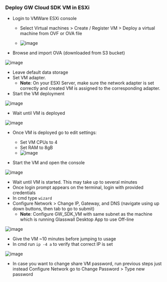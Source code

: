 ### Deploy GW Cloud SDK VM in ESXi

- Login to  VMWare ESXi console
   - Select Virtual machines > Create / Register VM > Deploy a virtual machine from OVF or OVA file

   - ![image](https://user-images.githubusercontent.com/70108899/114046803-6f4a1680-9889-11eb-93be-0ba78276671e.png)

- Browse and import OVA (downloaded from S3 bucket)

![image](https://user-images.githubusercontent.com/70108899/114047241-d23bad80-9889-11eb-8b17-5771db9f0aa5.png)

- Leave default data storage 
- Set VM adapter. 
   - **Note**: On your ESXI  Server, make sure the network adapter is set correctly and created VM is assigned to the corresponding adapter. 
- Start the VM deployment

![image](https://user-images.githubusercontent.com/70108899/114047499-031be280-988a-11eb-8bc0-f09ab491f988.png)

- Wait until VM is deployed

![image](https://user-images.githubusercontent.com/70108899/114047591-14fd8580-988a-11eb-8327-7825fa778071.png)

- Once VM is deployed go to edit settings:
   - Set VM CPUs to 4
   - Set RAM to 8gB
   - ![image](https://user-images.githubusercontent.com/70108899/114286820-6c564e00-9a62-11eb-86bf-47b63028f15d.png)

- Start the VM and open the console

![image](https://user-images.githubusercontent.com/70108899/114047708-2e063680-988a-11eb-941a-b05c0c9c84ea.png)

- Wait until VM is started. This may take up to several minutes
- Once login prompt appears on the terminal, login with provided credentials
- In cmd type `wizard`
- Configure Network > Change IP, Gateway, and DNS (navigate using up down buttons, then tab to go to submit) 
    - **Note**: Configure GW_SDK_VM with same subnet as the machine which is running Glasswall Desktop App to use Off-line

![image](https://user-images.githubusercontent.com/70108899/114047817-45ddba80-988a-11eb-98b8-8c85aa4c74e0.png)

- Give the VM ~10 minutes before jumping to usage
- In cmd run `ip -4 a` to verify that correct IP is set

![image](https://user-images.githubusercontent.com/70108899/114048052-7faec100-988a-11eb-819f-ddf211b916f6.png)

- In case you want to change share VM password, run previous steps just instead Configure Network go to Change Password > Type new password

